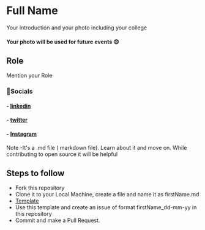 
# Full Name




Your introduction and your photo including your college 
#### Your photo will be used for future events 😊


## Role

Mention your Role



### 🔗Socials
#### - [linkedin](https://www.linkedin.com/in/)
#### - [twitter](https://twitter.com/)
#### - [Instagram](https://instagram.com/)

Note -It's a .md file ( markdown file). Learn about it and move on.
While contributing to open source it will be helpful
## Steps to follow

- Fork this repository
- Clone it to your Local Machine, create a file and name it as firstName.md
- [Template](https://github.com/DevDisect/Onboard)
- Use this template and create an issue of format firstName_dd-mm-yy in this repository
- Commit and make a Pull Request.

